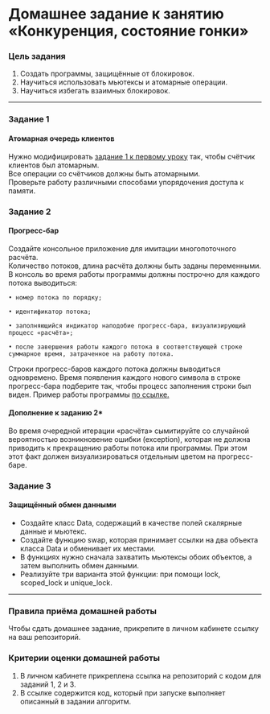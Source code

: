﻿# Домашнее задание к занятию «Конкуренция, состояние гонки»

### Цель задания

1. Создать программы, защищённые от блокировок. 
2. Научиться использовать мьютексы и атомарные операции.
3. Научиться избегать взаимных блокировок.

------

### Задание 1

#### Атомарная очередь клиентов

Нужно модифицировать [задание 1 к первому уроку](https://github.com/netology-code/map-homeworks/tree/main/01) так, чтобы счётчик клиентов был атомарным.<br/>
Все операции со счётчиков должны быть атомарными.<br/>
Проверьте работу различными способами упорядочения доступа к памяти.

### Задание 2

#### Прогресс-бар

Создайте консольное приложение для имитации многопоточного расчёта.<br/>
Количество потоков, длина расчёта должны быть заданы переменными.<br/>
В консоль во время работы программы должны построчно для каждого потока выводиться:

	• номер потока по порядку;
	
	• идентификатор потока;
	
	• заполняющийся индикатор наподобие прогресс-бара, визуализирующий процесс «расчёта»;
	
	• после завершения работы каждого потока в соответствующей строке суммарное время, затраченное на работу потока.
 
 Строки прогресс-баров каждого потока должны выводиться одновремено. Время появления каждого нового символа в строке прогресс-бара подберите так, чтобы процесс заполнения строки был виден. Пример работы программы [по ссылке.]( https://cloud.mail.ru/public/MZVL/AqpmAkcMp)


#### Дополнение к заданию 2*

Во время очередной итерации «расчёта» сымитируйте со случайной вероятностью возникновение ошибки (exception), которая не должна приводить к прекращению работы потока или программы. При этом этот факт должен визуализироваться отдельным цветом на прогресс-баре.

### Задание 3

#### Защищённый обмен данными

- Создайте класс Data, содержащий в качестве полей скалярные данные и мьютекс.
- Создайте функцию swap, которая принимает ссылки на два объекта класса Data и обменивает их местами.<br/>
- В функциях нужно сначала захватить мьютексы обоих объектов, а затем выполнить обмен данными.
- Реализуйте три варианта этой функции: при помощи lock, scoped_lock и unique_lock.

------

### Правила приёма домашней работы

Чтобы сдать домашнее задание, прикрепите в личном кабинете ссылку на ваш репозиторий.

### Критерии оценки домашней работы

1. В личном кабинете прикреплена ссылка на репозиторий с кодом для заданий 1, 2 и 3.
2. В ссылке содержится код, который при запуске выполняет описанный в задании алгоритм.


